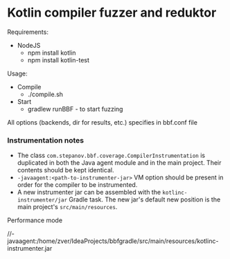 # Kotlin compiler fuzzer and reduktor
Requirements:
* NodeJS
   * npm install kotlin
   * npm install kotlin-test

Usage:
* Compile
  * ./compile.sh
* Start
  * gradlew runBBF - to start fuzzing
  
All options (backends, dir for results, etc.) specifies in bbf.conf file

### Instrumentation notes

* The class `com.stepanov.bbf.coverage.CompilerInstrumentation` is duplicated in both the Java agent module and in the main project. Their contents should be kept identical.
* `-javaagent:<path-to-instrumenter-jar>` VM option should be present in order for the compiler to be instrumented.
* A new instrumenter jar can be assembled with the `kotlinc-instrumenter/jar` Gradle task. The new jar's default new position is the main project's `src/main/resources`.

Performance mode

//-javaagent:/home/zver/IdeaProjects/bbfgradle/src/main/resources/kotlinc-instrumenter.jar